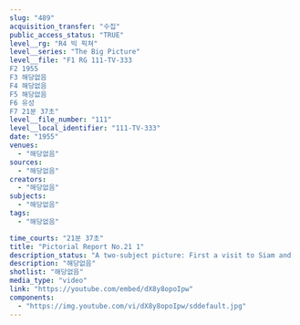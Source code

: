 ```yaml
---
slug: "489"
acquisition_transfer: "수집"
public_access_status: "TRUE"
level__rg: "R4 빅 픽쳐"
level__series: "The Big Picture"
level__file: "F1 RG 111-TV-333
F2 1955
F3 해당없음
F4 해당없음
F5 해당없음
F6 유성
F7 21분 37초"
level__file_number: "111"
level__local_identifier: "111-TV-333"
date: "1955"
venues: 
  - "해당없음"
sources: 
  - "해당없음"
creators: 
  - "해당없음"
subjects: 
  - "해당없음"
tags: 
  - "해당없음"

time_courts: "21분 37초"
title: "Pictorial Report No.21 1"
description_status: "A two-subject picture: First a visit to Siam and 'Exercise Firm Link' (SEATO); and a visit with the Army Chief of Staff General Maxwell D. Taylor."
description: "해당없음"
shotlist: "해당없음"
media_type: "video"
link: "https://youtube.com/embed/dX8y8opoIpw"
components: 
  - "https://img.youtube.com/vi/dX8y8opoIpw/sddefault.jpg"
---
```

